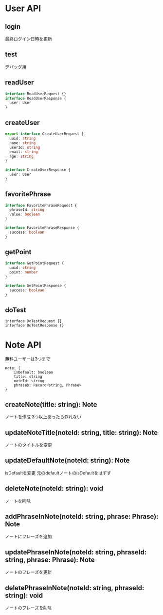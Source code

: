 # User API
## login
最終ログイン日時を更新

## test
デバッグ用


## readUser
```ts
interface ReadUserRequest {}
interface ReadUserResponse {
  user: User
}
```

## createUser
```ts
export interface CreateUserRequest {
  uuid: string
  name: string
  userId: string
  email: string
  age: string
}

interface CreateUserResponse {
  user: User
}
```

## favoritePhrase
```ts
interface FavoritePhraseRequest {
  phraseId: string
  value: boolean
}

interface FavoritePhraseResponse {
  success: boolean
}
```

## getPoint
```ts
interface GetPointRequest {
  uuid: string
  point: number
}

interface GetPointResponse {
  success: boolean
}
```

## doTest
```
interface DoTestRequest {}
interface DoTestResponse {}
```

# Note API
無料ユーザーは3つまで

```
note: {
    isDefault: boolean
    title: string
    noteId: string
    phrases: Record<string, Phrase>
}
```

## createNote(title: string): Note
ノートを作成
3つ以上あったら作れない

## updateNoteTitle(noteId: string, title: string): Note
ノートのタイトルを変更

## updateDefaultNote(noteId: string): Note
isDefaultを変更
元のdefaultノートのisDefaultをはずす

## deleteNote(noteId: string): void
ノートを削除

## addPhraseInNote(noteId: string, phrase: Phrase): Note
ノートにフレーズを追加

## updatePhraseInNote(noteId: string, phraseId: string, phrase: Phrase): Note
ノートのフレーズを更新

## deletePhraseInNote(noteId: string, phraseId: string): void
ノートのフレーズを削除